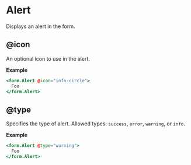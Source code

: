 # Alert

Displays an alert in the form.

## @icon

An optional icon to use in the alert.

**Example**

```hbs
<form.Alert @icon="info-circle">
  Foo
</form.Alert>
```

## @type

Specifies the type of alert. Allowed types: `success`, `error`, `warning`, or `info`.

**Example**

```hbs
<form.Alert @type="warning">
  Foo
</form.Alert>
```
